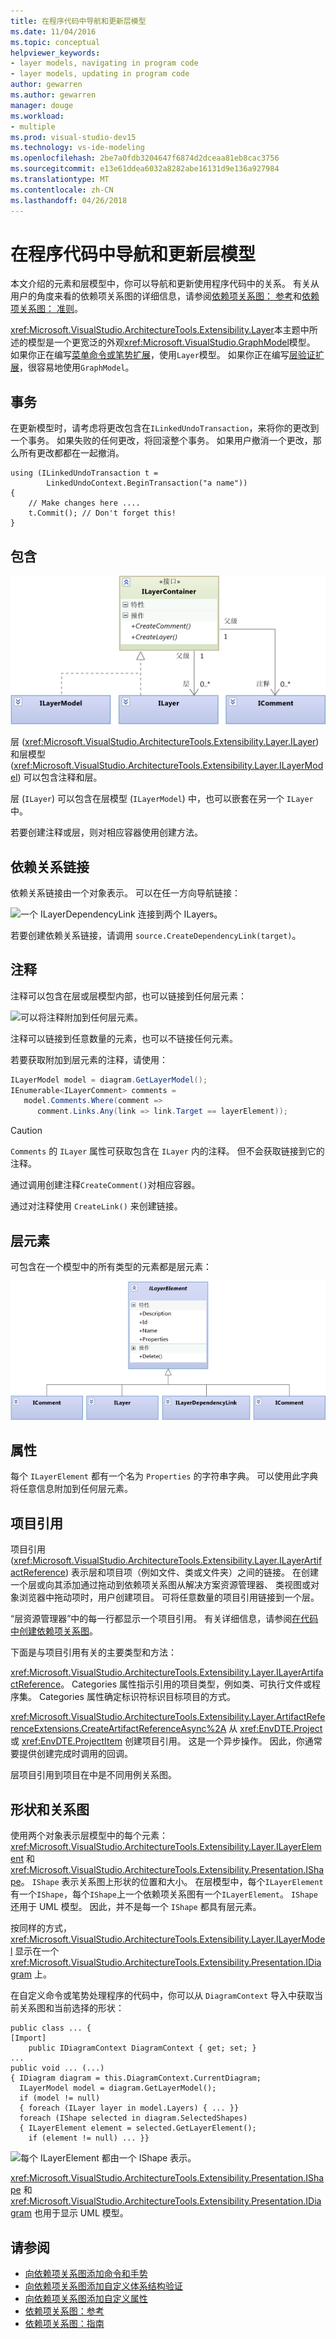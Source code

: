 ```yaml
---
title: 在程序代码中导航和更新层模型
ms.date: 11/04/2016
ms.topic: conceptual
helpviewer_keywords:
- layer models, navigating in program code
- layer models, updating in program code
author: gewarren
ms.author: gewarren
manager: douge
ms.workload:
- multiple
ms.prod: visual-studio-dev15
ms.technology: vs-ide-modeling
ms.openlocfilehash: 2be7a0fdb3204647f6874d2dceaa81eb8cac3756
ms.sourcegitcommit: e13e61ddea6032a8282abe16131d9e136a927984
ms.translationtype: MT
ms.contentlocale: zh-CN
ms.lasthandoff: 04/26/2018
---
```

# <a name="navigate-and-update-layer-models-in-program-code"></a>在程序代码中导航和更新层模型

本文介绍的元素和层模型中，你可以导航和更新使用程序代码中的关系。 有关从用户的角度来看的依赖项关系图的详细信息，请参阅[依赖项关系图： 参考](../modeling/layer-diagrams-reference.md)和[依赖项关系图： 准则](../modeling/layer-diagrams-guidelines.md)。

<xref:Microsoft.VisualStudio.ArchitectureTools.Extensibility.Layer>本主题中所述的模型是一个更宽泛的外观<xref:Microsoft.VisualStudio.GraphModel>模型。 如果你正在编写[菜单命令或笔势扩展](../modeling/add-commands-and-gestures-to-layer-diagrams.md)，使用`Layer`模型。 如果你正在编写[层验证扩展](../modeling/add-custom-architecture-validation-to-layer-diagrams.md)，很容易地使用`GraphModel`。

## <a name="transactions"></a>事务

在更新模型时，请考虑将更改包含在`ILinkedUndoTransaction`，来将你的更改到一个事务。 如果失败的任何更改，将回滚整个事务。 如果用户撤消一个更改，那么所有更改都都在一起撤消。

```
using (ILinkedUndoTransaction t =
        LinkedUndoContext.BeginTransaction("a name"))
{
    // Make changes here ....
    t.Commit(); // Don't forget this!
}
```

## <a name="containment"></a>包含

![ILayer 和 ILayerModel 都可以包含 ILayers。](../modeling/media/layerapi_containment.png)

层 (<xref:Microsoft.VisualStudio.ArchitectureTools.Extensibility.Layer.ILayer>) 和层模型 (<xref:Microsoft.VisualStudio.ArchitectureTools.Extensibility.Layer.ILayerModel>) 可以包含注释和层。

层 (`ILayer`) 可以包含在层模型 (`ILayerModel`) 中，也可以嵌套在另一个 `ILayer` 中。

若要创建注释或层，则对相应容器使用创建方法。

## <a name="dependency-links"></a>依赖关系链接

依赖关系链接由一个对象表示。 可以在任一方向导航链接：

![一个 ILayerDependencyLink 连接到两个 ILayers。](../modeling/media/layerapi_dependency.png)

若要创建依赖关系链接，请调用 `source.CreateDependencyLink(target)`。

## <a name="comments"></a>注释

注释可以包含在层或层模型内部，也可以链接到任何层元素：

![可以将注释附加到任何层元素。](../modeling/media/layerapi_comments.png)

注释可以链接到任意数量的元素，也可以不链接任何元素。

若要获取附加到层元素的注释，请使用：

```csharp
ILayerModel model = diagram.GetLayerModel();
IEnumerable<ILayerComment> comments =
   model.Comments.Where(comment =>
      comment.Links.Any(link => link.Target == layerElement));
```

> [!CAUTION]
> `Comments` 的 `ILayer` 属性可获取包含在 `ILayer` 内的注释。 但不会获取链接到它的注释。

通过调用创建注释`CreateComment()`对相应容器。

通过对注释使用 `CreateLink()` 来创建链接。

## <a name="layer-elements"></a>层元素

可包含在一个模型中的所有类型的元素都是层元素：

![依赖项关系图内容为 ILayerElements。](../modeling/media/layerapi_layerelements.png)

## <a name="properties"></a>属性

每个 `ILayerElement` 都有一个名为 `Properties` 的字符串字典。 可以使用此字典将任意信息附加到任何层元素。

## <a name="artifact-references"></a>项目引用

项目引用 (<xref:Microsoft.VisualStudio.ArchitectureTools.Extensibility.Layer.ILayerArtifactReference>) 表示层和项目项（例如文件、类或文件夹）之间的链接。 在创建一个层或向其添加通过拖动到依赖项关系图从解决方案资源管理器、 类视图或对象浏览器中拖动项时，用户创建项目。 可将任意数量的项目引用链接到一个层。

“层资源管理器”中的每一行都显示一个项目引用。 有关详细信息，请参阅[在代码中创建依赖项关系图](../modeling/create-layer-diagrams-from-your-code.md)。

下面是与项目引用有关的主要类型和方法：

<xref:Microsoft.VisualStudio.ArchitectureTools.Extensibility.Layer.ILayerArtifactReference>。 Categories 属性指示引用的项目类型，例如类、可执行文件或程序集。 Categories 属性确定标识符标识目标项目的方式。

<xref:Microsoft.VisualStudio.ArchitectureTools.Extensibility.Layer.ArtifactReferenceExtensions.CreateArtifactReferenceAsync%2A> 从 <xref:EnvDTE.Project> 或 <xref:EnvDTE.ProjectItem> 创建项目引用。 这是一个异步操作。 因此，你通常要提供创建完成时调用的回调。

层项目引用到项目在中是不同用例关系图。

## <a name="shapes-and-diagrams"></a>形状和关系图

使用两个对象表示层模型中的每个元素：<xref:Microsoft.VisualStudio.ArchitectureTools.Extensibility.Layer.ILayerElement> 和 <xref:Microsoft.VisualStudio.ArchitectureTools.Extensibility.Presentation.IShape>。 `IShape` 表示关系图上形状的位置和大小。 在层模型中，每个`ILayerElement`有一个`IShape`，每个`IShape`上一个依赖项关系图有一个`ILayerElement`。 `IShape` 还用于 UML 模型。 因此，并不是每一个 `IShape` 都具有层元素。

按同样的方式，<xref:Microsoft.VisualStudio.ArchitectureTools.Extensibility.Layer.ILayerModel> 显示在一个 <xref:Microsoft.VisualStudio.ArchitectureTools.Extensibility.Presentation.IDiagram> 上。

在自定义命令或笔势处理程序的代码中，你可以从 `DiagramContext` 导入中获取当前关系图和当前选择的形状：

```
public class ... {
[Import]
    public IDiagramContext DiagramContext { get; set; }
...
public void ... (...)
{ IDiagram diagram = this.DiagramContext.CurrentDiagram;
  ILayerModel model = diagram.GetLayerModel();
  if (model != null)
  { foreach (ILayer layer in model.Layers) { ... }}
  foreach (IShape selected in diagram.SelectedShapes)
  { ILayerElement element = selected.GetLayerElement();
    if (element != null) ... }}
```

![每个 ILayerElement 都由一个 IShape 表示。](../modeling/media/layerapi_shapes.png)

<xref:Microsoft.VisualStudio.ArchitectureTools.Extensibility.Presentation.IShape> 和 <xref:Microsoft.VisualStudio.ArchitectureTools.Extensibility.Presentation.IDiagram> 也用于显示 UML 模型。

## <a name="see-also"></a>请参阅

- [向依赖项关系图添加命令和手势](../modeling/add-commands-and-gestures-to-layer-diagrams.md)
- [向依赖项关系图添加自定义体系结构验证](../modeling/add-custom-architecture-validation-to-layer-diagrams.md)
- [向依赖项关系图添加自定义属性](../modeling/add-custom-properties-to-layer-diagrams.md)
- [依赖项关系图：参考](../modeling/layer-diagrams-reference.md)
- [依赖项关系图：指南](../modeling/layer-diagrams-guidelines.md)
